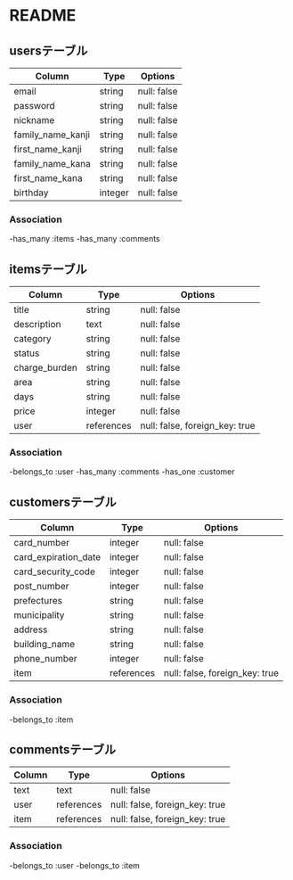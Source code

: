 # README

## usersテーブル

| Column            | Type    | Options     |
| ----------------- | ------- | ----------- |
| email             | string  | null: false |
| password          | string  | null: false |
| nickname          | string  | null: false |
| family_name_kanji | string  | null: false |
| first_name_kanji  | string  | null: false |
| family_name_kana  | string  | null: false |
| first_name_kana   | string  | null: false |
| birthday          | integer | null: false |

### Association
-has_many :items
-has_many :comments

## itemsテーブル

| Column         | Type       | Options                         |
| -------------- | ---------- | ------------------------------- |
| title          | string     | null: false                     |
| description    | text       | null: false                     |
| category       | string     | null: false                     |
| status         | string     | null: false                     |
| charge_burden  | string     | null: false                     |
| area           | string     | null: false                     |
| days           | string     | null: false                     |
| price          | integer    | null: false                     |
| user           | references | null: false, foreign_key: true  |

### Association
-belongs_to :user
-has_many :comments
-has_one :customer

## customersテーブル

| Column               | Type    | Options                           |
| -------------------- | ------- | --------------------------------- |
| card_number          | integer | null: false                       |
| card_expiration_date | integer | null: false                       |
| card_security_code   | integer | null: false                       |
| post_number          | integer | null: false                       |
| prefectures          | string  | null: false                       |
| municipality         | string  | null: false                       |
| address              | string  | null: false                       |
| building_name        | string  | null: false                       |
| phone_number         | integer | null: false                       |
| item                 | references | null: false, foreign_key: true |

### Association
-belongs_to :item

## commentsテーブル

| Column | Type       | Options                              |
| ------ | ---------- | ------------------------------------ |
| text   | text       | null: false                          |
| user   | references | null: false, foreign_key: true       |
| item   | references | null: false, foreign_key: true       |

### Association
-belongs_to :user
-belongs_to :item